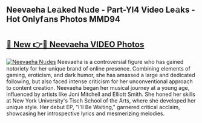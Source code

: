## Neevaeha Le𝚊ked N𝚞de - Part-Yl4 Video Le𝚊ks - Hot Onlyf𝚊ns Photos MMD94

# <h2><a href="http://ac4912.deff.icu/?id=Neevaeha">🔗 New 👉🔴 Neevaeha VIDEO Photos</a></h2>

[![Neevaeha N𝚞des](https://i.imgur.com/rIISA9y.gif)](http://ac4912.deff.icu/?id=Neevaeha)
Neevaeha is a controversial figure who has gained notoriety for her unique brand of online presence. Combining elements of gaming, eroticism, and dark humor, she has amassed a large and dedicated following, but also faced intense criticism for her unconventional approach to content creation. Neevaeha began her musical journey at a young age, influenced by artists like Joni Mitchell and Elliott Smith. She honed her skills at New York University's Tisch School of the Arts, where she developed her unique style. Her debut EP, "I'll Be Waiting," garnered critical acclaim, showcasing her introspective lyrics and mesmerizing melodies.
